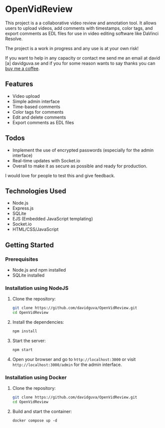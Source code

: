 # OpenVidReview

This project is a a collaborative video review and annotation tool. It allows users to upload videos, add comments with timestamps, color tags, and export comments as EDL files for use in video editing software like DaVinci Resolve.

The project is a work in progress and any use is at your own risk!

If you want to help in any capacity or contact me send me an email at david [a] davidguva.se and if you for some reason wants to say thanks you can [buy me a coffee](https://buymeacoffee.com/davidguva).

## Features

-   Video upload
-   Simple admin interface
-   Time-based comments
-   Color tags for comments
-   Edit and delete comments
-   Export comments as EDL files

## Todos

-   Implement the use of encrypted passwords (especially for the admin interface)
-   Real-time updates with Socket.io
-   Overall to make it as secure as possible and ready for production.

I would love for people to test this and give feedback.

## Technologies Used

-   Node.js
-   Express.js
-   SQLite
-   EJS (Embedded JavaScript templating)
-   Socket.io
-   HTML/CSS/JavaScript

## Getting Started

### Prerequisites

-   Node.js and npm installed
-   SQLite installed

### Installation using NodeJS

1. Clone the repository:

    ```bash
    git clone https://github.com/davidguva/OpenVidReview.git
    cd OpenVidReview
    ```

2. Install the dependencies:

    ```bash
    npm install
    ```

3. Start the server:

    ```bash
    npm start
    ```

4. Open your browser and go to `http://localhost:3000` or visit `http://localhost:3000/admin` for the admin interface.

### Installation using Docker

1. Clone the repository:

    ```bash
    git clone https://github.com/davidguva/OpenVidReview.git
    cd OpenVidReview
    ```

2. Build and start the container:

    `docker compose up -d`
